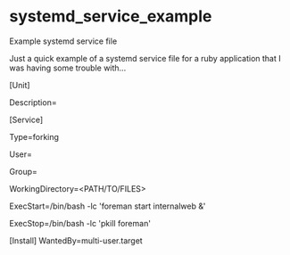# systemd_service_example
Example systemd service file

Just a quick example of a systemd service file for a ruby application that I was having some trouble with...


[Unit]

Description=<DESCRIPTION>

[Service]

Type=forking

User=<USER>

Group=<GROUP>

WorkingDirectory=<PATH/TO/FILES>

ExecStart=/bin/bash -lc 'foreman start internalweb &'

ExecStop=/bin/bash -lc 'pkill foreman'

[Install]
WantedBy=multi-user.target
